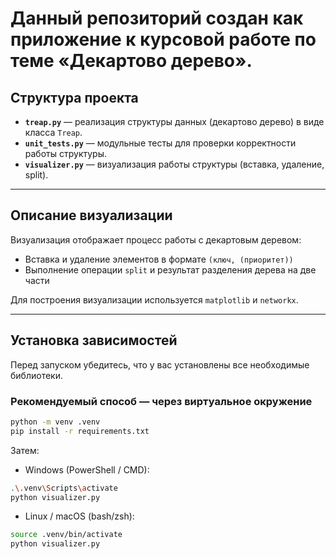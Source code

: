 # Данный репозиторий создан как приложение к курсовой работе по теме **«Декартово дерево»**.

## Структура проекта

- **`treap.py`** — реализация структуры данных (декартово дерево) в виде класса `Treap`.
- **`unit_tests.py`** — модульные тесты для проверки корректности работы структуры.
- **`visualizer.py`** — визуализация работы структуры (вставка, удаление, split).

---

## Описание визуализации

Визуализация отображает процесс работы с декартовым деревом:

- Вставка и удаление элементов в формате `(ключ, (приоритет))`
- Выполнение операции `split` и результат разделения дерева на две части

Для построения визуализации используется `matplotlib` и `networkx`.

---

## Установка зависимостей

Перед запуском убедитесь, что у вас установлены все необходимые библиотеки.

### Рекомендуемый способ — через виртуальное окружение

```bash
python -m venv .venv
pip install -r requirements.txt
```

Затем:
- Windows (PowerShell / CMD):
```bash
.\.venv\Scripts\activate
python visualizer.py
```

- Linux / macOS (bash/zsh):
```bash
source .venv/bin/activate
python visualizer.py
```